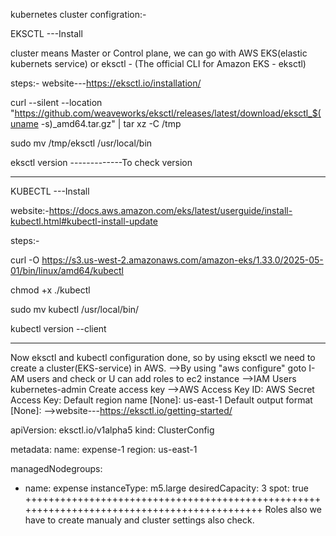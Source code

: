 kubernetes cluster configration:-

EKSCTL ---Install

cluster means Master or Control plane, we can go with AWS EKS(elastic kubernets service) or eksctl - (The official CLI for Amazon EKS - eksctl)

steps:-
website---https://eksctl.io/installation/

curl --silent --location "https://github.com/weaveworks/eksctl/releases/latest/download/eksctl_$(uname -s)\_amd64.tar.gz" | tar xz -C /tmp

sudo mv /tmp/eksctl /usr/local/bin

eksctl version -------------To check version

---

KUBECTL ---Install

website:-https://docs.aws.amazon.com/eks/latest/userguide/install-kubectl.html#kubectl-install-update

steps:-

curl -O https://s3.us-west-2.amazonaws.com/amazon-eks/1.33.0/2025-05-01/bin/linux/amd64/kubectl

chmod +x ./kubectl

sudo mv kubectl /usr/local/bin/

kubectl version --client

---

Now eksctl and kubectl configuration done, so by using eksctl we need to create a cluster(EKS-service) in AWS.
-->By using "aws configure" goto I-AM users and check or U can add roles to ec2 instance
-->IAM
Users
kubernetes-admin
Create access key
-->AWS Access Key ID:
AWS Secret Access Key:
Default region name [None]: us-east-1
Default output format [None]:
-->website---https://eksctl.io/getting-started/

apiVersion: eksctl.io/v1alpha5
kind: ClusterConfig

metadata:
name: expense-1
region: us-east-1

managedNodegroups:

- name: expense
  instanceType: m5.large
  desiredCapacity: 3
  spot: true
  ++++++++++++++++++++++++++++++++++++++++++++++++++++++++++++++++++++++++++++++++++++++++++++
  Roles also we have to create manualy and cluster settings also check.
